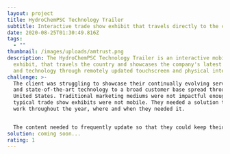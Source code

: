```yaml
---
layout: project
title: HydroChemPSC Technology Trailer
subtitle: Interactive trade show exhibit that travels directly to the customer.
date: 2020-08-25T01:30:49.816Z
tags:
  - ""
thumbnail: /images/uploads/amtrust.png
description: The HydroChemPSC Technology Trailer is an interactive mobile
  exhibit, that travels the country and showcases the company's latest services
  and technology through remotely updated touchscreen and physical interfaces.
challenge: >-
  The client was struggling to showcase their continually evolving service-lines
  and state-of-the-art technology to a broad customer base spread throughout the
  United States. Traditional marketing mediums were not impactful enough and
  typical trade show exhibits were not mobile. They needed a solution that would
  work throughout the year, where and when they needed it.


  The content needed to frequently update so that they could keep their brand and message ahead of the competition. The ultimate goal was to inform, educate, and impress upon prospective customers the value of their services and advanced technology.
solution: coming soon...
rating: 1
---
```

